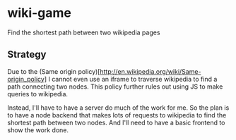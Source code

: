 wiki-game
=========

Find the shortest path between two wikipedia pages

Strategy
--------

Due to the (Same origin policy)[http://en.wikipedia.org/wiki/Same-origin_policy]
I cannot even use an iframe to traverse wikipedia to find a path connecting two nodes.
This policy further rules out using JS to make queries to wikipedia.

Instead, I'll have to have a server do much of the work for me.
So the plan is to have a node backend that makes lots of requests to wikipedia
to find the shortest path between two nodes. And I'll need to have a basic
frontend to show the work done.
